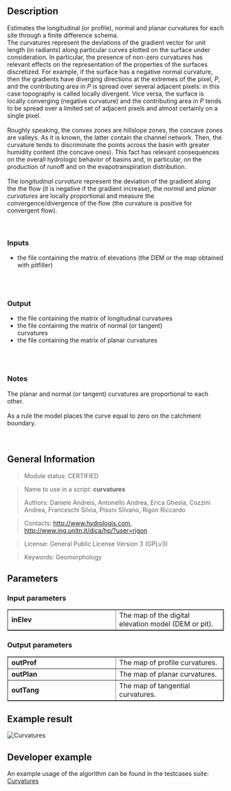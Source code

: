 <h2>Description</h2>

Estimates the longitudinal (or profile), normal and planar curvatures for each site through a finite difference schema.
<br>
The curvatures represent the deviations of the gradient vector for unit length (in radiants) along particular curves plotted on the surface under consideration. In particular, the presence of non-zero curvatures has relevant effects on the representation of the properties of the surfaces discretized. For example, if the surface has a negative normal curvature, then the gradients have diverging directions at the extremes of the pixel, <i>P</i>, and the contributing area in <i>P</i> is spread over several adjacent pixels: in this case topography is called locally divergent. Vice versa, the surface is locally converging (negative curvature) and the contributing area in <i>P</i> tends to be spread over a limited set of adjacent pixels and almost certainly on a single pixel.<br>
<br>
Roughly speaking, the convex zones are hillslope zones, the concave zones are valleys. As it is known, the latter contain the channel network. Then, the curvature tends to discriminate the points across the basin with greater humidity content (the concave ones). This fact has relevant consequences on the overall hydrologic behavior of basins and, in particular, on the production of runoff and on the evapotranspiration distribution.<br>
<br>
The <i>longitudinal curvature</i> represent the deviation of the gradient along<br>
the the flow (it is negative if the gradient increase), the <i>normal</i>
and <i>planar curvatures</i> are locally proportional and measure the<br>
convergence/divergence of the flow (the curvature is positive for<br>
convergent flow).<br>
<br>
<br>
<h3>Inputs</h3>
<ul>
<li>the file containing the matrix of elevations (the DEM or the map obtained with pitfiller)</li>
</ul>
<br>
<br>
<h3>Output</h3>
<ul>
<li>the file containing the matrix of longitudinal curvatures</li>
<li>the file containing the matrix of normal (or tangent)<br>
curvatures</li>
<li>the file containing the matrix of planar curvatures</li>
</ul>
<br>
<br>
<h3>Notes</h3>
The planar and normal (or tangent) curvatures are proportional to each other.<br>
<br>
As a rule the model places the curve equal to zero on the catchment boundary.<br>
<br>
<br>
<h2>General Information</h2>

<blockquote>Module status: CERTIFIED</blockquote>

<blockquote>Name to use in a script: <b>curvatures</b></blockquote>

<blockquote>Authors: Daniele Andreis, Antonello Andrea, Erica Ghesla, Cozzini Andrea, Franceschi Silvia, Pisoni Silvano, Rigon Riccardo</blockquote>

<blockquote>Contacts: <a href='http://www.hydrologis.com'>http://www.hydrologis.com</a>, <a href='http://www.ing.unitn.it/dica/hp/?user=rigon'>http://www.ing.unitn.it/dica/hp/?user=rigon</a></blockquote>

<blockquote>License: General Public License Version 3 (GPLv3)</blockquote>

<blockquote>Keywords: Geomorphology</blockquote>


<h2>Parameters</h2>

<h3>Input parameters</h3>
<table cellpadding='10' width='70%' border='1'>
<tr>
<td width='50%'> <b>inElev</b> </td><td width='50%'> The map of the digital elevation model (DEM or pit). </td>
</tr>
</table>

<h3>Output parameters</h3>
<table cellpadding='10' width='70%' border='1'>
<tr>
<td width='50%'> <b>outProf</b> </td><td width='50%'> The map of profile curvatures. </td>
</tr>
<tr>
<td width='50%'> <b>outPlan</b> </td><td width='50%'> The map of planar curvatures. </td>
</tr>
<tr>
<td width='50%'> <b>outTang</b> </td><td width='50%'> The map of tangential curvatures. </td>
</tr>
</table>

<h2>Example result</h2>

<img src='http://wiki.jgrasstools.googlecode.com/git/images/hortonmachine/curvatures.png' alt='Curvatures' />
<br>
<h2>Developer example</h2>

An example usage of the algorithm can be found in the testcases suite:<br>
<a href='http://code.google.com/p/jgrasstools/source/browse/hortonmachine/src/test/java/org/jgrasstools/hortonmachine/models/hm/TestCurvatures.java'>Curvatures</a>